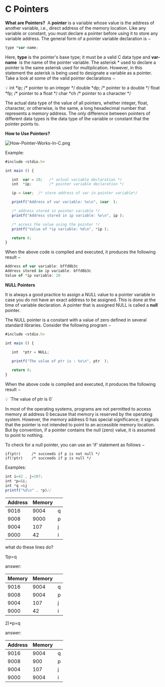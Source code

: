 # C Pointers

****What are Pointers?****
 A **pointer** is a variable whose value is the address of another variable, i.e., direct address of the memory location. Like any variable or constant, you must declare a pointer before using it to store any variable address. The general form of a pointer variable declaration is −

```jsx
type *var-name;
```

Here, **type** is the pointer's base type; it must be a valid C data type and **var-name**
 is the name of the pointer variable. The asterisk * used to declare a pointer is the same asterisk used for multiplication. However, in this statement the asterisk is being used to designate a variable as a pointer. Take a look at some of the valid pointer declarations −

<aside>
💡 int    *ip;    /* pointer to an integer */
double *dp;    /* pointer to a double */
float  *fp;    /* pointer to a float */
char   *ch     /* pointer to a character */

</aside>

The actual data type of the value of all pointers, whether integer, float, character, or otherwise, is the same, a long hexadecimal number that represents a memory address. The only difference between pointers of different data types is the data type of the variable or constant that the pointer points to.

**How to Use Pointers?**

![How-Pointer-Works-In-C.png](C%20Pointers%202adda807a4394ff1bd9211ccb9aade54/How-Pointer-Works-In-C.png)

Example:

```jsx
#include <stdio.h>

int main () {

   int  var = 20;   /* actual variable declaration */
   int  *ip;        /* pointer variable declaration */

   ip = &var;  /* store address of var in pointer variable*/

   printf("Address of var variable: %x\n", &var  );

   /* address stored in pointer variable */
   printf("Address stored in ip variable: %x\n", ip );

   /* access the value using the pointer */
   printf("Value of *ip variable: %d\n", *ip );

   return 0;
}
```

When the above code is compiled and executed, it produces the following result −

```jsx
Address of var variable: bffd8b3c
Address stored in ip variable: bffd8b3c
Value of *ip variable: 20
```

****NULL Pointers****

It is always a good practice to assign a NULL value to a pointer variable in case you do not have an exact address to be assigned. This is done at the time of variable declaration. A pointer that is assigned NULL is called a **null** pointer.

The NULL pointer is a constant with a value of zero defined in several standard libraries. Consider the following program −

```jsx
#include <stdio.h>

int main () {

   int  *ptr = NULL;

   printf("The value of ptr is : %x\n", ptr  );
 
   return 0;
}
```

When the above code is compiled and executed, it produces the following result −

<aside>
💡 `The value of ptr is 0`

</aside>

In most of the operating systems, programs are not permitted to access memory at address 0 because that memory is reserved by the operating system. However, the memory address 0 has special significance; it signals that the pointer is not intended to point to an accessible memory location. But by convention, if a pointer contains the null (zero) value, it is assumed to point to nothing.

To check for a null pointer, you can use an 'if' statement as follows −

```
if(ptr)     /* succeeds if p is not null */
if(!ptr)    /* succeeds if p is null */
```

Examples:

```jsx
int i=42 , j=107;
int *p=&i;
int *q =&j
printf("%d\n" , *p)//
```

| Address | Memory |  |
| --- | --- | --- |
| 9016 | 9004 | q |
| 9008 | 9000 | p |
| 9004 | 107 | j |
| 9000 | 42 | i |

what do these lines do?

1)p=q

answer:

| Memory | Memory |  |
| --- | --- | --- |
| 9016 | 9004 | q |
| 9008 | 9004 | p |
| 9004 | 107 | j |
| 9000 | 42 | i |

2)*p=q

answer:

| Address | Memory |  |
| --- | --- | --- |
| 9016 | 9004 | q |
| 9008 | 900 | p |
| 9004 | 107 | j |
| 9000 | 9004 | i |